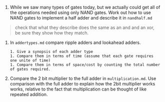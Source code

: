 1. While we saw many types of gates today, but we actually could get all of the operations needed using only NAND gates. Work out how to use NAND gates to implement a half adder and describe it in `nandhalf.md`
> check that what they describe does the same as an and and an xor, be sure they show how they match.
1. In `addertypes.md` compare ripple adders and lookahead adders.
    ```
    1. Give a synopsis of each adder type
    1. Compare them in terms of time (assume that each gate requires one unite of time)
    1. Compare them in terms of space/cost by counting the total number of gates required.
    ```
1. Compare the 2 bit multiplier to the full adder in `multiplication.md`. Use comparison  with the full adder to explain how the 2bit multiplier works works, relative to the fact that multiplication can be thought of like repeated addition.
